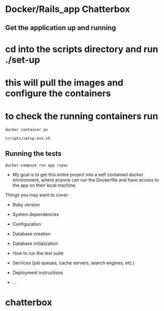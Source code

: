 # Docker/Rails_app Chatterbox
## Get the application up and running
# cd into the scripts directory and run ./set-up

# this will pull the images and configure the containers

# to check the running containers run
```
docker container ps
```

```
scripts/setup-env.sh
```

## Running the tests
```
docker-compose run app rspec
```


* My goal is to get this entire project into a self contained docker environment, where anyone can run the Dockerfile and have access to the app on their local machine.

Things you may want to cover:

* Ruby version

* System dependencies

* Configuration

* Database creation

* Database initialization

* How to run the test suite

* Services (job queues, cache servers, search engines, etc.)

* Deployment instructions

* ...
# chatterbox
